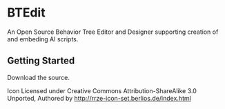 BTEdit
=====

An Open Source Behavior Tree Editor and Designer supporting creation of and embeding AI scripts.

## Getting Started ##

Download the source.


Icon Licensed under Creative Commons Attribution-ShareAlike 3.0 Unported, Authored by http://rrze-icon-set.berlios.de/index.html
